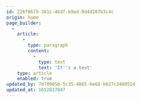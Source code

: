 ```yaml
---
id: 226f0679-381c-46df-b9ed-0d4d207b3c4c
origin: home
page_builder:
  -
    article:
      -
        type: paragraph
        content:
          -
            type: text
            text: 'It''s a test'
    type: article
    enabled: true
updated_by: 7d709850-5c35-4065-be68-b627c348051d
updated_at: 1652837847
---
```

